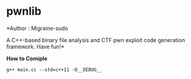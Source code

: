 # pwnlib

*Author : Migraine-sudo

A C++-based binary file analysis and CTF pwn exploit code generation framework.
Have fun!*

**How to Comiple**

```g++ main.cc --std=c++11 -D__DEBUG__```

